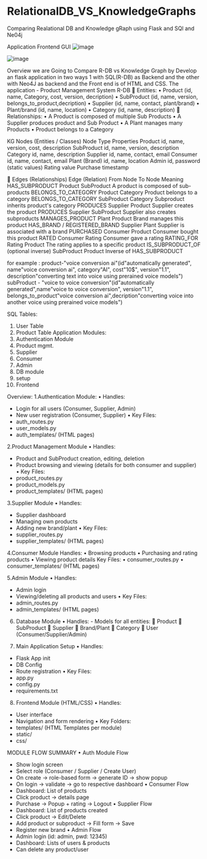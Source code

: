 # RelationalDB_VS_KnowledgeGraphs
Comparing Realational DB and Knowledge gRaph using Flask and SQl and Ne04j

Application Frontend GUI
![image](https://github.com/user-attachments/assets/e7e0d06f-3249-4df9-9208-bb4cf6cc198d)

![image](https://github.com/user-attachments/assets/67ba94ce-ffcb-462c-aad7-29a70e1beba6)

Overview 
we are Going to Compare  R-DB vs Knowledge Graph by Develop an flask application in two ways 1 with SQL(R-DB) as Backend and the other with Neo4J as backend and the Front end is of HTML and CSS.
The application - Product Management System 
R-DB 
	Entities:
•	Product (id, name, Category, cost, version, decription)
•	SubProduct (id, name, version, belongs_to_product,decription)
•	Supplier (id, name, contact, plant/brand)
•	Plant/brand (id, name, location)
•	Category (id, name, description)
	Relationships:
•	A Product is composed of multiple Sub Products
•	A Supplier produces product and  Sub Product
•	A Plant manages many Products
•	Product belongs to a Category

KG
Nodes (Entities / Classes)
Node Type	Properties
Product	id, name, version, cost, description
SubProduct	id, name, version, description
Category	id, name, description
Supplier	id, name, contact, email
Consumer	id, name, contact, email
Plant (Brand)	id, name, location
Admin	id, password (static values)
Rating	value
Purchase	timestamp

🔗 Edges (Relationships)
Edge (Relation)	From Node	To Node	Meaning
HAS_SUBPRODUCT	Product	SubProduct	A product is composed of sub-products
BELONGS_TO_CATEGORY	Product	Category	Product belongs to a category
BELONGS_TO_CATEGORY	SubProduct	Category	Subproduct inherits product's category
PRODUCES	Supplier	Product	Supplier creates the product
PRODUCES	Supplier	SubProduct	Supplier also creates subproducts
MANAGES_PRODUCT	Plant	Product	Brand manages this product
HAS_BRAND / REGISTERED_BRAND	Supplier	Plant	Supplier is associated with a brand
PURCHASED	Consumer	Product	Consumer bought this product
RATED	Consumer	Rating	Consumer gave a rating
RATING_FOR	Rating	Product	The rating applies to a specific product
IS_SUBPRODUCT_OF (optional inverse)	SubProduct	Product	Inverse of HAS_SUBPRODUCT


for example :
product-"voice conversion ai"(id"automatically generated", name"voice conversion ai", category"AI", cost"10$", version"1.1", description"converting text into voice using prerained voice models")
subProduct - "voice to voice conversion"(id"automatically generated",name"voice to voice conversion", version"1.1", belongs_to_product"voice conversion ai",decription"converting voice into another voice using prerained voice models") 

SQL Tables:
1. User Table
2. Product Table
Application Modules:
1.	Authentication Module 
2.	Product mgmt.
3.	Supplier
4.	Consumer
5.	Admin
6.	DB module
7.	setup
8.	Frontend

Overview:
1.Authentication Module:
•	Handles:
-	Login for all users (Consumer, Supplier, Admin)
-	New user registration (Consumer, Supplier)
•	Key Files:
-	auth_routes.py
-	user_models.py
-	auth_templates/ (HTML pages)

2.Product Management Module
•	Handles:
-	Product and SubProduct creation, editing, deletion
-	Product browsing and viewing (details for both consumer and supplier)
•	Key Files:
-	product_routes.py
-	product_models.py
-	product_templates/ (HTML pages)

3.Supplier Module
•	Handles:
-	Supplier dashboard
-	Managing own products
-	Adding new brand/plant
•	Key Files:
-	supplier_routes.py
-	supplier_templates/ (HTML pages)

4.Consumer Module
Handles:
•	Browsing products
•	Purchasing and rating products
•	Viewing product details
Key Files:
•	consumer_routes.py
•	consumer_templates/ (HTML pages)

5.Admin Module
•	Handles:
-	Admin login
-	Viewing/deleting all products and users
•	Key Files:
-	admin_routes.py
-	admin_templates/ (HTML pages)

6. Database Module
•	Handles:
                    - Models for all entities:
	Product
	 SubProduct
	 Supplier
	 Brand/Plant
	 Category
	 User (Consumer/Supplier/Admin)




7. Main Application Setup
•	Handles:
-	Flask App init
-	DB Config
-	Route registration
•	Key Files:
-	app.py
-	config.py
-	requirements.txt

8. Frontend Module (HTML/CSS)
•	Handles:
-	User interface
-	Navigation and form rendering
•	Key Folders:
-	templates/ (HTML Templates per module)
-	static/
-	css/

MODULE FLOW SUMMARY
•	Auth Module Flow
-	Show login screen
-	Select role (Consumer / Supplier / Create User)
-	On create → role-based form → generate ID → show popup
-	On login → validate → go to respective dashboard
•	Consumer Flow
-	Dashboard: List of products
-	Click product → details page
-	Purchase → Popup + rating → Logout
•	Supplier Flow
-	Dashboard: List of products created
-	Click product → Edit/Delete
-	Add product or subproduct → Fill form → Save
-	Register new brand
•	Admin Flow
-	Admin login (id: admin, pwd: 12345)
-	Dashboard: Lists of users & products
-	Can delete any product/user
